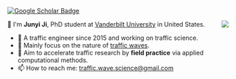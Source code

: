 [![Google Scholar Badge](https://img.shields.io/badge/Google-Scholar-blue)](https://scholar.google.com/citations?user=VJz-xKsAAAAJ&hl=en)

<img align="right" src="https://github-readme-stats.vercel.app/api?username=junyi9&show_icons=true&icon_color=805AD5&text_color=718096&bg_color=ffffff&hide_title=true" />

👋 I'm **Junyi Ji**, PhD student at [Vanderbilt University](https://www.vanderbilt.edu/) in United States.

- 🌱 A traffic engineer since 2015 and working on traffic science.
- 💬 Mainly focus on the nature of [traffic waves](https://trafficwaves.github.io).
- 🚀 Aim to accelerate traffic research by **field practice** via applied computational methods.
- 📫 How to reach me: [traffic.wave.science@gmail.com](traffic.wave.science@gmail.com)
